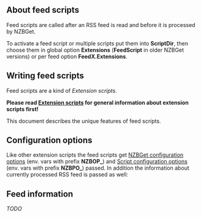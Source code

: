 ---
---
## About feed scripts ##
Feed scripts are called after an RSS feed is read and before it is processed by NZBGet.

To activate a feed script or multiple scripts put them into **ScriptDir**, then choose them in global option **Extensions** (**FeedScript** in older NZBGet versions) or per feed option **FeedX.Extensions**.

## Writing feed scripts ##
Feed scripts are a kind of *Extension scripts*.

**Please read [Extension scripts](extension-scripts) for general information about extension scripts first!**

This document describes the unique features of feed scripts.

## Configuration options ##
Like other extension scripts the feed scripts get [NZBGet configuration options](extension-scripts#nzbget-configuration-options) (env. vars with prefix **NZBOP_**) and [Script configuration options](extension-scripts#script-configuration-options) (env. vars with prefix **NZBPO_**) passed. In addition the information about currently processed RSS feed is passed as well:

## Feed information ##
*TODO*